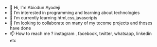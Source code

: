 - 👋 Hi, I’m Abiodun Ayodeji
- 👀 I’m interested in programming and learning about technologies
- 🌱 I’m currently learning html,css,javascripts 
- 💞️ I’m looking to collaborate on many of my tocome projects and thoses have done
- 📫 How to reach me ? instagram , facebook, twitter, whatsapp, linkedin etc

<!---
harbiodunjay24/harbiodunjay24 is a ✨ special ✨ repository because its `README.md` (this file) appears on your GitHub profile.
You can click the Preview link to take a look at your changes.
--->
